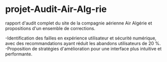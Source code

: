 # projet-Audit-Air-Alg-rie
rapport d'audit complet du site de la compagnie aérienne Air Algérie et propositions d'un ensemble de corrections.

-Identification des failles en expérience utilisateur et sécurité numérique, avec des recommandations ayant réduit les abandons utilisateurs de 20 %.
-Proposition de stratégies d'amélioration pour une interface plus intuitive et performante.
